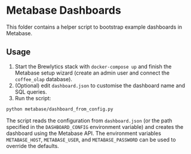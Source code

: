 # Metabase Dashboards

This folder contains a helper script to bootstrap example dashboards in Metabase.

## Usage

1. Start the Brewlytics stack with `docker-compose up` and finish the Metabase
   setup wizard (create an admin user and connect the `coffee_olap` database).
2. (Optional) edit `dashboard.json` to customise the dashboard name and SQL
   queries.
3. Run the script:

```bash
python metabase/dashboard_from_config.py
```

The script reads the configuration from `dashboard.json` (or the path specified
in the `DASHBOARD_CONFIG` environment variable) and creates the dashboard using
the Metabase API. The environment variables `METABASE_HOST`, `METABASE_USER`,
and `METABASE_PASSWORD` can be used to override the defaults.
